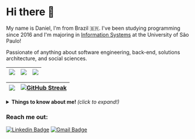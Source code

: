# Hi there 👋

My name is Daniel, I'm from Brazil 🇧🇷. I've been studying programming since 2016 and I'm majoring in [Information Systems](https://uspdigital.usp.br/jupiterweb/listarGradeCurricular?codcg=86&codcur=86200&codhab=204&tipo=N) at the University of São Paulo!

Passionate of anything about software engineering, back-end, solutions architecture, and social sciences. 

| ![](http://github-profile-summary-cards.vercel.app/api/cards/stats?username=dan-santos&theme=default) | ![](http://github-profile-summary-cards.vercel.app/api/cards/repos-per-language?username=dan-santos&theme=default) | ![](http://github-profile-summary-cards.vercel.app/api/cards/most-commit-language?username=dan-santos&theme=default)  |
| :-: | :-: | :-: |

| ![](http://github-profile-summary-cards.vercel.app/api/cards/profile-details?username=dan-santos&theme=default) | [![GitHub Streak](https://github-readme-streak-stats.herokuapp.com?user=dan-santos&mode=weekly)](https://git.io/streak-stats) |
| :-: | :-: |

<details>
  <summary> <b> Things to know about me! </b> <i>(click to expand!)</i> </summary>
  
  <br>

### - Languages and Tools...

<p align="center">

  <!-- For more icons please follow  https://github.com/MikeCodesDotNET/ColoredBadges -->
  <img src="https://github.com/Quadrified/Quadrified/blob/master/assets/svg/dev/languages/python.svg" alt="python" style="vertical-align:top; margin:4px">
  <img src="https://github.com/Quadrified/Quadrified/blob/master/assets/svg/dev/languages/java.svg" alt="java" style="vertical-align:top; margin:4px">
  <img src="https://github.com/Quadrified/Quadrified/blob/master/assets/svg/dev/languages/js.svg" alt="js" style="vertical-align:top; margin:4px">
  <img src="https://github.com/Quadrified/Quadrified/blob/master/assets/svg/dev/tools/bash.svg" alt="bash" style="vertical-align:top; margin:4px">
  <img src="https://github.com/Quadrified/Quadrified/blob/master/assets/svg/dev/tools/visualstudio_code.svg" alt="vscode" style="vertical-align:top; margin:4px">
  <img src="https://github.com/Quadrified/Quadrified/blob/master/assets/svg/dev/services/google_cloud_platform.svg" alt="gcloud" style="vertical-align:top; margin:4px">
  <img src="https://github.com/Quadrified/Quadrified/blob/master/assets/svg/dev/tools/jetbrains_intellij.svg" alt="intellij" style="vertical-align:top; margin:4px">
  <img src="https://github.com/Quadrified/Quadrified/blob/master/assets/svg/dev/tools/jetbrains_pycharm.svg" alt="pycharm" style="vertical-align:top; margin:4px">

---

</p>

### - I'm currently...

- Deepening my knowledge in TypeScript for back-end stack. (Node and Nest.js)
- Learning about front-end development with TypeScript, React and Next.js.
- Frequently revisiting Algorithms and Data Structure contents using Python.

---

</details>

### Reach me out:
[![Linkedin Badge](https://img.shields.io/badge/-Daniel%20Santos-0e76a8?style=flat-square&logo=Linkedin&logoColor=white&link=https://www.linkedin.com/in/daniel-fs/)](https://www.linkedin.com/in/daniel-fs/) 
[![Gmail Badge](https://img.shields.io/badge/-dfs.dev.io@gmail.com-db4437?style=flat-square&logo=Gmail&logoColor=white&link=mailto:dfs.dev.io@gmail.com)](mailto:dfs.dev.io@gmail.com)
